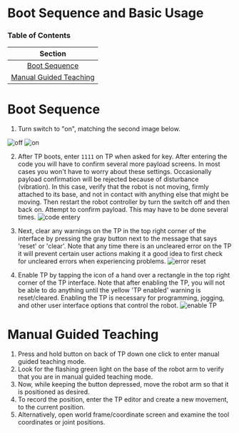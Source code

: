 # Boot Sequence and Basic Usage

### Table of Contents

| Section | 
| :---: | 
| [Boot Sequence](#boot-sequence)
| [Manual Guided Teaching](#manual-guided-teaching)

# Boot Sequence

1. Turn switch to "on", matching the second image below.

![off](images/rc_off_scaled_500.jpg)
![on](images/rc_on_scaled_500.jpg)

2. After TP boots, enter `1111` on TP when asked for key. After entering the code you will have to confirm several more payload screens. In most cases you won't have to worry about these settings. Occasionally payload confirmation will be rejected because of disturbance (vibration). In this case, verify that the robot is not moving, firmly attached to its base, and not in contact with anything else that might be moving. Then restart the robot controller by turn the switch off and then back on. Attempt to confirm payload. This may have to be done several times.
![code entery](images/payload_confirmation_code_scaled_500.jpg)

3. Next, clear any warnings on the TP in the top right corner of the interface by pressing the gray button next to the message that says 'reset' or 'clear'. Note that any time there is an uncleared error on the TP it will prevent certain user actions making it a good idea to first check for uncleared errors when experiencing problems.
![error reset](images/tp_error_reset_scaled_500.jpg)

4. Enable TP by tapping the icon of a hand over a rectangle in the top right corner of the TP interface. Note that after enabling the TP, you will not be able to do anything until the yellow 'TP enabled' warning is reset/cleared. Enabling the TP is necessary for programming, jogging, and other user interface options that control the robot.
![enable TP](images/TP_enabled_scaled_500.jpg)

# Manual Guided Teaching

1. Press and hold button on back of TP down one click to enter manual guided teaching mode.
2. Look for the flashing green light on the base of the robot arm to verify that you are in manual guided teaching mode.
3. Now, while keeping the button depressed, move the robot arm so that it is positioned as desired.
4. To record the position, enter the TP editor and create a new movement, to the current position.
5. Alternatively, open world frame/coordinate screen and examine the tool coordinates or joint positions.
